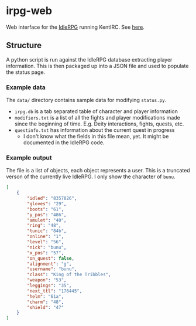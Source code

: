 # irpg-web

Web interface for the [IdleRPG](http://idlerpg.net/) running
KentIRC. See [here](https://graymalk.in/irc/irpg.html).

## Structure

A python script is run against the IdleRPG database extracting player
information. This is then packaged up into a JSON file and used to
populate the status page.

### Example data

The `data/` directory contains sample data for modifying `status.py`.

 - `irpg.db` is a tab separated table of character and player information
 - `modifiers.txt` is a list of all the fights and player modifications made
   since the beginning of time. E.g. Deity interactions, fights, quests, etc.
 - `questinfo.txt` has information about the current quest in progress
     - I don't know what the fields in this file mean, yet. It might
       be documented in the IdleRPG code.

### Example output
The file is a list of objects, each object represents a user. This is
a truncated verson of the currently live IdleRPG. I only show the
character of `bunu`.


```json
[
	{
		"idled": "8357826",
		"gloves": "29",
		"boots": "61",
		"y_pos": "486",
		"amulet": "40",
		"ring": "48",
		"tunic": "84b",
		"online": "1",
		"level": "56",
		"nick": "bunu",
		"x_pos": "57",
		"on_quest": false,
		"alignment": "g",
		"username": "bunu",
		"class": "King of the Tribbles",
		"weapon": "53",
		"leggings": "35",
		"next_ttl": "176445",
		"helm": "61a",
		"charm": "48",
		"shield": "47"
	}
]
```
